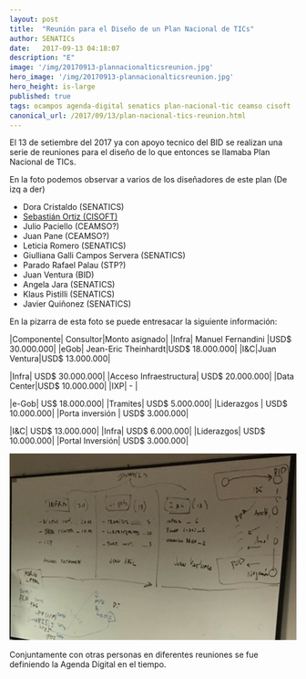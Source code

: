 ```yaml
---
layout: post
title:  "Reunión para el Diseño de un Plan Nacional de TICs"
author: SENATICs
date:   2017-09-13 04:18:07
description: "E"
image: '/img/20170913-plannacionalticsreunion.jpg'
hero_image: '/img/20170913-plannacionalticsreunion.jpg'
hero_height: is-large
published: true
tags: ocampos agenda-digital senatics plan-nacional-tic ceamso cisoft
canonical_url: /2017/09/13/plan-nacional-tics-reunion.html
---
```


El 13 de setiembre del 2017 ya con apoyo tecnico del BID se realizan una serie de reuniones para el diseño de lo que entonces se llamaba Plan Nacional de TICs. 

En la foto podemos observar a varios de los diseñadores de este plan (De izq a der)

* Dora Cristaldo (SENATICS)
* [Sebastián Ortiz (CISOFT)](https://twitter.com/sebastianpy/status/913595180527357953)
* Julio Paciello (CEAMSO?)
* Juan Pane (CEAMSO?)
* Leticia Romero (SENATICS)
* Giulliana Galli Campos Servera (SENATICS)
* Parado Rafael Palau (STP?)
* Juan Ventura (BID)
* Angela Jara (SENATICS)
* Klaus Pistilli (SENATICS)
* Javier Quiñonez (SENATICS)

En la pizarra de esta foto se puede entresacar la siguiente información:

|Componente| Consultor|Monto asignado|
|Infra| Manuel Fernandini |USD$ 30.000.000|
|eGob| Jean-Eric Theinhardt|USD$ 18.000.000|
|I&C|Juan Ventura|USD$ 13.000.000|

|Infra| USD$ 30.000.000|
|Acceso Infraestructura| USD$ 20.000.000|
|Data Center|USD$ 10.000.000|
|IXP| - |

|e-Gob| US$ 18.000.000|
|Tramites| USD$ 5.000.000|
|Liderazgos | USD$ 10.000.000|
|Porta inversión | USD$ 3.000.000|

|I&C| USD$ 13.000.000|
|Infra| USD$ 6.000.000|
|Liderazgos| USD$ 10.000.000|
|Portal Inversión| USD$ 3.000.000|

[![Pizarra](/img/20170913-plannacionalticsplanpizarra.jpg)](http://google.com.au/)


Conjuntamente con otras personas en diferentes reuniones se fue definiendo la Agenda Digital en el tiempo.